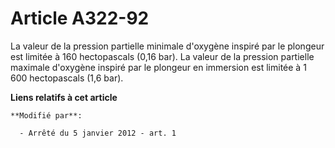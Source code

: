 # Article A322-92

La valeur de la pression partielle minimale d'oxygène inspiré par le plongeur est limitée à 160 hectopascals (0,16 bar). La
valeur de la pression partielle maximale d'oxygène inspiré par le plongeur en immersion est limitée à 1 600 hectopascals (1,6
bar).

**Liens relatifs à cet article**

	**Modifié par**:

	  - Arrêté du 5 janvier 2012 - art. 1
